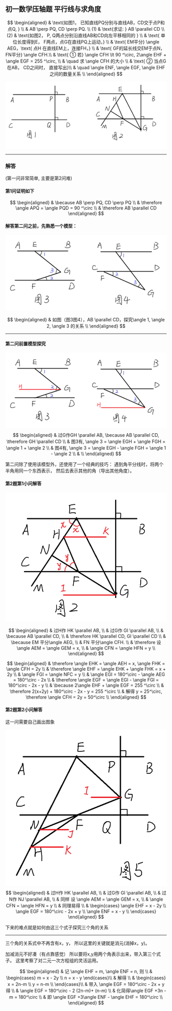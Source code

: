 ## 初一数学压轴题 平行线与求角度

$$
\begin{aligned}
& \text{如图1， 已知直线PQ分别与直线AB，CD交于点P和点Q, } \\
& AB \perp PQ, CD \perp PQ. \\
(1) & \text{求证: } AB \parallel CD \\
(2) & \text{如图2， P, Q两点分别沿直线AB和CD向左平移相同的 } \\
& \text{ 单位长度得到E， F两点，点G在直线PQ上运动，} \\
& \text{ EM平分} \angle AEG，\text{ 点H 在直线EM上，连接FH，} \\
& \text{ GF的延长线交EM于点N， FN平分} \angle CFH.\\
& \text{ ① 若} \angle CFH \lt 90 ^\circ, 2\angle EHF + \angle EGF = 255 ^\circ, \\
& \quad 求 \angle CFH 的大小  \\
& \text{ ② 当点G在AB， CD之间时， 直接写出}\\
& \quad \angle ENF, \angle EGF, \angle EHF 之间的数量关系 \\
\end{aligned}
$$

![](../imgs/5/q2_1.png)

---

### 解答


(第一问非常简单, 主要是第2问难)
#### 第1问证明如下
$$
\begin{aligned}
& \because AB \perp PQ, CD \perp PQ \\
& \therefore \angle APQ = \angle PQD = 90 ^\circ \\
& \therefore AB \parallel CD
\end{aligned}
$$

#### 解答第二问之前，先熟悉一个模型：

![](../imgs/5/q2_2.png)


$$
\begin{aligned}
& 如图（图3图4），AB \parallel CD，探究\angle 1, \angle 2, \angle 3 的关系 \\
\end{aligned}
$$

---

#### 第二问前置模型探究
![](../imgs/5/q2_3.png)
$$
\begin{aligned}
& 过G作GH \parallel AB, \because AB \parallel CD, \therefore GH \parallel CD  \\
& 图3有, \angle 3 = \angle EGH + \angle FGH = \angle 1 + \angle 2 \\
& 图4有, \angle 3 = \angle EGH - \angle FGH = \angle 1 - \angle 2 \\
&  \\
\end{aligned}
$$

第二问除了使用该模型外，还使用了一个经典的技巧：
遇到角平分线时，将两个半角用同一个东西表示，
然后去表示其他的角（导出其他角度）。


#### 第2题第1小问解答
![](../imgs/5/q2_4.png)

$$
\begin{aligned}
& 过H作 HK \parallel AB,  \\
& 过G作 GI \parallel AB,  \\
& \because AB \parallel CD, \\
& \therefore HK \parallel CD, GI \parallel CD   \\
& \because EM 平分\angle AEG, \\
&  FN 平分\angle CFH. \\
& \therefore 设 \angle AEM = \angle GEM = x, \\
& \angle CFN = \angle HFN = y \\
\end{aligned}
$$

$$
\begin{aligned}
& \therefore \angle EHK = \angle AEH = x, \angle FHK = \angle CFH = 2y \\
& \therefore \angle EHF = \angle EHK + \angle FHK = x + 2y \\
& \angle FGI = \angle NFC = y \\
& \angle EGI = 180^\circ - \angle AEG = 180^\circ - 2x \\
& \therefore \angle EGF = \angle EGI - \angle FGI = 180^\circ - 2x - y \\
& \because 2\angle EHF + \angle EGF = 255 ^\circ \\
& \therefore 2(x+2y) + 180^\circ - 2x - y = 255 ^\circ \\
& 解得 y = 25^\circ, \therefore \angle CFH = 2y = 50^\circ \\
\end{aligned}
$$

#### 第2题第2小问解答
这一问需要自己画出图象

![](../imgs/5/q2_5.png)
$$
\begin{aligned}
& 过H作 HK \parallel AB,  \\
& 过G作 GI \parallel AB,  \\
& 过N作 NJ \parallel AB,  \\
& 同样 设 \angle AEM = \angle GEM = x, \\
& \angle CFN = \angle HFN = y \\
& 同理易得 \\
& 
\begin{cases}
\angle EHF = x - 2y \\ 
\angle EGF = 180^\circ - 2x + y  \\ 
\angle ENF = x - y \\ 
\end{cases}
\end{aligned}
$$

下来的难点就是如何由这三个式子探究三个角的关系

---

三个角的关系式中不再含有x，y，
所以这里的关键就是消元(消掉x，y)。

加减消元不好凑（有点靠感觉）
所以要将x,y用两个角表示出来，带入第三个式子。
这里考察了对二元一次方程组的灵活运用。

$$
\begin{aligned}
& 记 \angle EHF = m, \angle ENF = n, 则 \\
& \begin{cases}
m = x - 2y \\ 
n = x - y
\end{cases}\\ 
& 解得 \\ 
& \begin{cases}
x = 2n-m \\
y = n-m \\ 
\end{cases}\\ 
& 带入 \angle EGF = 180^\circ - 2x + y 得 \\
& \angle EGF = 180^\circ - 2 (2n-m)+ (n-m) \\
& 化简得\angle EGF +3n -m = 180^\circ \\
& 即 \angle EGF +3\angle ENF - \angle EHF = 180^\circ  \\
\end{aligned}
$$
